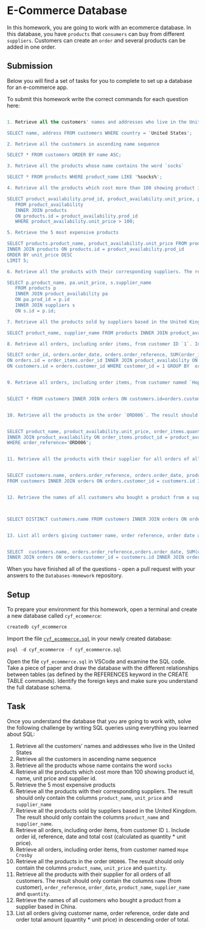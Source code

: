 # E-Commerce Database

In this homework, you are going to work with an ecommerce database. In this database, you have `products` that `consumers` can buy from different `suppliers`. Customers can create an `order` and several products can be added in one order.

## Submission

Below you will find a set of tasks for you to complete to set up a database for an e-commerce app.

To submit this homework write the correct commands for each question here:

```sql

1. Retrieve all the customers' names and addresses who live in the United States

SELECT name, address FROM customers WHERE country = 'United States';

2. Retrieve all the customers in ascending name sequence

SELECT * FROM customers ORDER BY name ASC;

3. Retrieve all the products whose name contains the word `socks`

SELECT * FROM products WHERE product_name LIKE '%socks%';

4. Retrieve all the products which cost more than 100 showing product id, name, unit price and supplier id.

SELECT product_availability.prod_id, product_availability.unit_price, product_availability.supp_id, products.product_name
   FROM product_availability
   INNER JOIN products
   ON products.id = product_availability.prod_id
   WHERE product_availability.unit_price > 100;

5. Retrieve the 5 most expensive products

SELECT products.product_name, product_availability.unit_price FROM product_availability
INNER JOIN products ON products.id = product_availability.prod_id
ORDER BY unit_price DESC
LIMIT 5;

6. Retrieve all the products with their corresponding suppliers. The result should only contain the columns `product_name`, `unit_price` and `supplier_name`

SELECT p.product_name, pa.unit_price, s.supplier_name
   FROM products p
   INNER JOIN product_availability pa
   ON pa.prod_id = p.id
   INNER JOIN suppliers s
   ON s.id = p.id;

7. Retrieve all the products sold by suppliers based in the United Kingdom. The result should only contain the columns `product_name` and `supplier_name`.

SELECT product_name, supplier_name FROM products INNER JOIN product_availability ON products.id = prod_id INNER JOIN suppliers ON supp_id = suppliers.id WHERE country = 'United Kingdom';

8. Retrieve all orders, including order items, from customer ID `1`. Include order id, reference, date and total cost (calculated as quantity * unit price).

SELECT order_id, orders.order_date, orders.order_reference, SUM(order_items.quantity * product_availability.unit_price) FROM orders INNER JOIN order_items
ON orders.id = order_items.order_id INNER JOIN product_availability ON product_availability.prod_id = order_items.product_id INNER JOIN customers
ON customers.id = orders.customer_id WHERE customer_id = 1 GROUP BY  order_id, order_reference, order_date;


9. Retrieve all orders, including order items, from customer named `Hope Crosby`


SELECT * FROM customers INNER JOIN orders ON customers.id=orders.customer_id WHERE customers.name = 'Hope Crosby';


10. Retrieve all the products in the order `ORD006`. The result should only contain the columns `product_name`, `unit_price` and `quantity`.


SELECT product_name, product_availability.unit_price, order_items.quantity FROM orders INNER JOIN order_items ON orders.id=order_items.order_id
INNER JOIN product_availability ON order_items.product_id = product_availability.prod_id INNER JOIN products ON product_availability.prod_id=products.id
WHERE order_reference='ORD006';


11. Retrieve all the products with their supplier for all orders of all customers. The result should only contain the columns `name` (from customer), `order_reference`, `order_date`, `product_name`, `supplier_name` and `quantity`.


SELECT customers.name, orders.order_reference, orders.order_date, products.product_name, suppliers.supplier_name, order_items.quantity
FROM customers INNER JOIN orders ON orders.customer_id = customers.id INNER JOIN order_items ON order_items.order_id = orders.id INNER JOIN products ON products.id = order_items.product_id INNER JOIN suppliers ON suppliers.id = order_items.supplier_id;


12. Retrieve the names of all customers who bought a product from a supplier based in China.



SELECT DISTINCT customers.name FROM customers INNER JOIN orders ON orders.customer_id = customers.id INNER JOIN order_items ON order_items.order_id = orders.id INNER JOIN suppliers ON suppliers.id = order_items.supplier_id WHERE suppliers.country = 'China';


13. List all orders giving customer name, order reference, order date and order total amount (quantity * unit price) in descending order of total.


SELECT  customers.name, orders.order_reference,orders.order_date, SUM(order_items.quantity * product_availability.unit_price) AS total_amount FROM customers
INNER JOIN orders ON orders.customer_id = customers.id INNER JOIN order_items ON order_items.order_id = orders.id INNER JOIN product_availability ON product_availability.prod_id  = order_items.product_id GROUP BY 1, 2, 3 ORDER BY total_amount DESC;

```

When you have finished all of the questions - open a pull request with your answers to the `Databases-Homework` repository.

## Setup

To prepare your environment for this homework, open a terminal and create a new database called `cyf_ecommerce`:

```sql
createdb cyf_ecommerce
```

Import the file [`cyf_ecommerce.sql`](./cyf_ecommerce.sql) in your newly created database:

```sql
psql -d cyf_ecommerce -f cyf_ecommerce.sql
```

Open the file `cyf_ecommerce.sql` in VSCode and examine the SQL code. Take a piece of paper and draw the database with the different relationships between tables (as defined by the REFERENCES keyword in the CREATE TABLE commands). Identify the foreign keys and make sure you understand the full database schema.

## Task

Once you understand the database that you are going to work with, solve the following challenge by writing SQL queries using everything you learned about SQL:

1. Retrieve all the customers' names and addresses who live in the United States
2. Retrieve all the customers in ascending name sequence
3. Retrieve all the products whose name contains the word `socks`
4. Retrieve all the products which cost more than 100 showing product id, name, unit price and supplier id.
5. Retrieve the 5 most expensive products
6. Retrieve all the products with their corresponding suppliers. The result should only contain the columns `product_name`, `unit_price` and `supplier_name`
7. Retrieve all the products sold by suppliers based in the United Kingdom. The result should only contain the columns `product_name` and `supplier_name`.
8. Retrieve all orders, including order items, from customer ID `1`. Include order id, reference, date and total cost (calculated as quantity \* unit price).
9. Retrieve all orders, including order items, from customer named `Hope Crosby`
10. Retrieve all the products in the order `ORD006`. The result should only contain the columns `product_name`, `unit_price` and `quantity`.
11. Retrieve all the products with their supplier for all orders of all customers. The result should only contain the columns `name` (from customer), `order_reference`, `order_date`, `product_name`, `supplier_name` and `quantity`.
12. Retrieve the names of all customers who bought a product from a supplier based in China.
13. List all orders giving customer name, order reference, order date and order total amount (quantity \* unit price) in descending order of total.
